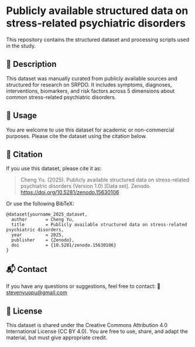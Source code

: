 # Publicly available structured data on stress-related psychiatric disorders

This repository contains the structured dataset and processing scripts used in the study.


## 📄 Description

This dataset was manually curated from publicly available sources and structured for research on SRPDO. It includes symptoms, diagnoses, interventions, biomarkers, and risk factors across 5 dimensions about common stress-related psychiatric disorders.

## 🔁 Usage

You are welcome to use this dataset for academic or non-commercial purposes. Please cite the dataset using the citation below.

## 📌 Citation

If you use this dataset, please cite it as:

> Cheng Yu. (2025). Publicly available structured data on stress-related psychiatric disorders (Version 1.0) [Data set]. Zenodo. https://doi.org/10.5281/zenodo.15630106

Or use the following BibTeX:

```
@dataset{yourname_2025_dataset,
  author       = Cheng Yu,
  title        = Publicly available structured data on stress-related psychiatric disorders,
  year         = 2025,
  publisher    = {Zenodo},
  doi          = {10.5281/zenodo.15630106}
}
```

## 📬 Contact
If you have any questions or suggestions, feel free to contact:
📧 stevenyuopu@gmail.com

## 📝 License
This dataset is shared under the Creative Commons Attribution 4.0 International License (CC BY 4.0). You are free to use, share, and adapt the material, but must give appropriate credit.
